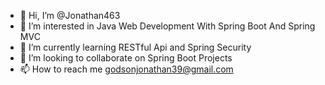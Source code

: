 - 👋 Hi, I’m @Jonathan463
- 👀 I’m interested in Java Web Development With Spring Boot And Spring MVC
- 🌱 I’m currently learning RESTful Api and Spring Security
- 💞️ I’m looking to collaborate on Spring Boot Projects
- 📫 How to reach me godsonjonathan39@gmail.com

<!---
Jonathan463/Jonathan463 is a ✨ special ✨ repository because its `README.md` (this file) appears on your GitHub profile.
You can click the Preview link to take a look at your changes.
--->
